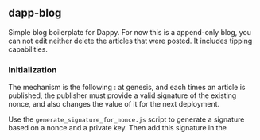 ## dapp-blog

Simple blog boilerplate for Dappy. For now this is a append-only blog, you can not edit neither delete the articles that were posted. It includes tipping capabilities.

### Initialization

The mechanism is the following : at genesis, and each times an article is published, the publisher must provide a valid signature of the existing nonce, and also changes the value of it for the next deployment.

Use the `generate_signature_for_nonce.js` script to generate a signature based on a nonce and a private key. Then add this signature in the
